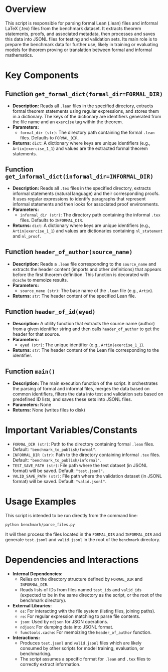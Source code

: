 # Overview

This script is responsible for parsing formal Lean (.lean) files and informal LaTeX (.tex) files from the benchmark dataset. It extracts theorem statements, proofs, and associated metadata, then processes and saves this data into JSONL files for testing and validation sets. Its main role is to prepare the benchmark data for further use, likely in training or evaluating models for theorem proving or translation between formal and informal mathematics.

# Key Components

## Function `get_formal_dict(formal_dir=FORMAL_DIR)`
- **Description:** Reads all `.lean` files in the specified directory, extracts formal theorem statements using regular expressions, and stores them in a dictionary. The keys of the dictionary are identifiers generated from the file name and an `exercise` tag within the theorem.
- **Parameters:**
    - `formal_dir (str)`: The directory path containing the formal `.lean` files. Defaults to `FORMAL_DIR`.
- **Returns:** `dict`: A dictionary where keys are unique identifiers (e.g., `Artin|exercise_1_1`) and values are the extracted formal theorem statements.

## Function `get_informal_dict(informal_dir=INFORMAL_DIR)`
- **Description:** Reads all `.tex` files in the specified directory, extracts informal statements (natural language) and their corresponding proofs. It uses regular expressions to identify paragraphs that represent informal statements and then looks for associated proof environments.
- **Parameters:**
    - `informal_dir (str)`: The directory path containing the informal `.tex` files. Defaults to `INFORMAL_DIR`.
- **Returns:** `dict`: A dictionary where keys are unique identifiers (e.g., `Artin|exercise_1_1`) and values are dictionaries containing `nl_statement` and `nl_proof`.

## Function `header_of_author(source_name)`
- **Description:** Reads a `.lean` file corresponding to the `source_name` and extracts the header content (imports and other definitions) that appears before the first theorem definition. This function is decorated with `@cache` to memoize results.
- **Parameters:**
    - `source_name (str)`: The base name of the `.lean` file (e.g., `Artin`).
- **Returns:** `str`: The header content of the specified Lean file.

## Function `header_of_id(eyed)`
- **Description:** A utility function that extracts the source name (author) from a given identifier string and then calls `header_of_author` to get the header for that source.
- **Parameters:**
    - `eyed (str)`: The unique identifier (e.g., `Artin|exercise_1_1`).
- **Returns:** `str`: The header content of the Lean file corresponding to the identifier.

## Function `main()`
- **Description:** The main execution function of the script. It orchestrates the parsing of formal and informal files, merges the data based on common identifiers, filters the data into test and validation sets based on predefined ID lists, and saves these sets into JSONL files.
- **Parameters:** None
- **Returns:** None (writes files to disk)

# Important Variables/Constants

- `FORMAL_DIR (str)`: Path to the directory containing formal `.lean` files. Default: `"benchmark_to_publish/formal"`.
- `INFORMAL_DIR (str)`: Path to the directory containing informal `.tex` files. Default: `"benchmark_to_publish/informal"`.
- `TEST_SAVE_PATH (str)`: File path where the test dataset (in JSONL format) will be saved. Default: `"test.jsonl"`.
- `VALID_SAVE_PATH (str)`: File path where the validation dataset (in JSONL format) will be saved. Default: `"valid.jsonl"`.

# Usage Examples

This script is intended to be run directly from the command line:

```bash
python benchmark/parse_files.py
```
It will then process the files located in the `FORMAL_DIR` and `INFORMAL_DIR` and generate `test.jsonl` and `valid.jsonl` in the root of the `benchmark` directory.

# Dependencies and Interactions

- **Internal Dependencies:**
    - Relies on the directory structure defined by `FORMAL_DIR` and `INFORMAL_DIR`.
    - Reads lists of IDs from files named `test_ids` and `valid_ids` (expected to be in the same directory as the script, or the root of the benchmark directory).
- **External Libraries:**
    - `os`: For interacting with the file system (listing files, joining paths).
    - `re`: For regular expression matching to parse file contents.
    - `json`: Used by `ndjson` for JSON operations.
    - `ndjson`: For dumping data into JSONL format.
    - `functools.cache`: For memoizing the `header_of_author` function.
- **Interactions:**
    - Produces `test.jsonl` and `valid.jsonl` files which are likely consumed by other scripts for model training, evaluation, or benchmarking.
    - The script assumes a specific format for `.lean` and `.tex` files to correctly extract information.
```
